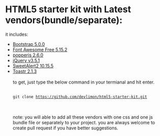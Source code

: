 # HTML5 starter kit with Latest vendors(bundle/separate):

it includes:
<ul>
<li><a href="https://getbootstrap.com/docs/5.0/getting-started/introduction/" target="_blank" class="list-group-item">Bootstrap 5.0.0</a></li>
<li><a href="https://getbootstrap.com/docs/5.0/getting-started/introduction/" target="_blank" class="list-group-item">Font Awesome Free 5.15.2</a></li>
<li><a href="https://popper.js.org/docs/v2/" target="_blank" class="list-group-item">popperjs 2.6.0</a></li>
<li><a href="https://jquery.com/" target="_blank" class="list-group-item">jQuery v3.5.1</a></li>
<li><a href="https://sweetalert2.github.io/" target="_blank" class="list-group-item">SweetAlert2 10.15.5</a></li>
<li><a href="https://github.com/CodeSeven/toastr" target="_blank" class="list-group-item">Toastr 2.1.3</a></li>
</li>
<br>
to get, just type the below command in your termianal and hit enter.<br><br>

<code>git clone https://github.com/devlimon/html5-starter-kit.git </code>
<br><br>

note: you will able to add all these vendors with one css and one js bundle file or separately to your project. you are always welcome to create pull request if you have better suggestions.
